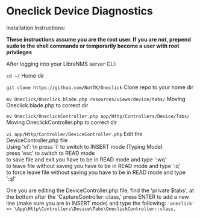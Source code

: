 # Oneclick Device Diagnostics


Installation Instructions:

**These instructions assume you are the root user. If you are not, prepend sudo to the shell commands or temporarily become a user with root privileges**

After logging into your LibreNMS server CLI:

```cd ~/``` Home dir

```git clone https://github.com/NotTK/Oneclick``` Clone repo to your home dir

```mv Oneclick/Oneclick.blade.php resources/views/device/tabs/``` Moving Oneclick.blade.php to correct dir

```mv Oneclick/OneclickController.php app/Http/Controllers/Device/Tabs/``` Moving OneclickController.php to correct dir

```vi app/Http/Controller/DeviceController.php``` Edit the DeviceController.php file <br>
  Using 'vi': \n
    press 'i' to switch to INSERT mode (Typing Mode) <br>
    press 'esc' to switch to READ mode <br>
    to save file and exit you have to be in READ mode and type ':wq' <br>
    to leave file without saving you have to be in READ mode and type ':q' <br>
    to force leave file without saving you have to be in READ mode and type ':q!' <br>

One you are editing the DeviceController.php file, find the 'private $tabs',
at the bottom after the 'CaptureController::class,' press ENTER to add a new line
(make sure you are in INSERT mode) and type the following:
```'oneclick' => \App\Http\Controllers\Device\Tabs\OneclickController::class,```







